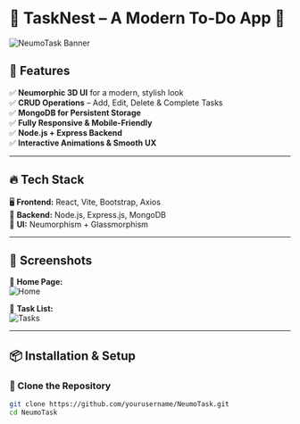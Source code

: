 # 🚀 TaskNest – A Modern To-Do App 📝

![NeumoTask Banner](https://via.placeholder.com/1000x400?text=NeumoTask+Banner)

## 📌 Features  
✅ **Neumorphic 3D UI** for a modern, stylish look  
✅ **CRUD Operations** – Add, Edit, Delete & Complete Tasks  
✅ **MongoDB for Persistent Storage**  
✅ **Fully Responsive & Mobile-Friendly**  
✅ **Node.js + Express Backend**  
✅ **Interactive Animations & Smooth UX**  

---

## 🔥 Tech Stack  
🖥 **Frontend:** React, Vite, Bootstrap, Axios  
💾 **Backend:** Node.js, Express.js, MongoDB  
🎨 **UI:** Neumorphism + Glassmorphism  

---

## 📸 Screenshots  

📌 **Home Page:**  
![Home](https://via.placeholder.com/800x400?text=Home+Page)  

📌 **Task List:**  
![Tasks](https://via.placeholder.com/800x400?text=Task+List)  

---

## 📦 Installation & Setup  

### 🔹 Clone the Repository  
```bash
git clone https://github.com/yourusername/NeumoTask.git
cd NeumoTask
